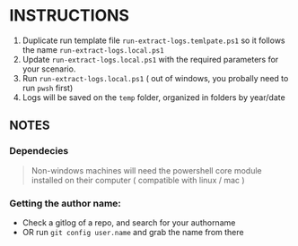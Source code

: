 # INSTRUCTIONS

1. Duplicate run template file `run-extract-logs.temlpate.ps1` so it follows the name `run-extract-logs.local.ps1`
2. Update `run-extract-logs.local.ps1` with the required parameters for your scenario.
3. Run `run-extract-logs.local.ps1` ( out of windows, you probally need to run `pwsh` first)
4. Logs will be saved on the `temp` folder, organized in folders by year/date

## NOTES

### Dependecies

> Non-windows machines will need the powershell core module installed on their computer ( compatible with linux / mac )

### Getting the author name:

- Check a gitlog of a repo, and search for your authorname
- OR run `git config user.name` and grab the name from there
